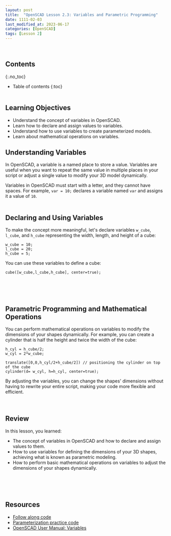 ```yaml
---
layout: post
title:  "OpenSCAD Lesson 2.3: Variables and Parametric Programming"
date: 1111-02-03
last_modified_at: 2023-06-17
categories: [OpenSCAD]
tags: [Lesson 2]
---
```

<br>

## Contents
{:.no_toc}
* Table of contents
{:toc}
<br><br>

## Learning Objectives
- Understand the concept of variables in OpenSCAD.
- Learn how to declare and assign values to variables.
- Understand how to use variables to create parameterized models.
- Learn about mathematical operations on variables.

## Understanding Variables
In OpenSCAD, a variable is a named place to store a value. Variables are useful when you want to repeat the same value in multiple places in your script or adjust a single value to modify your 3D model dynamically.

Variables in OpenSCAD must start with a letter, and they cannot have spaces. For example, `var = 10;` declares a variable named `var` and assigns it a value of `10`.
<br><br>

## Declaring and Using Variables
To make the concept more meaningful, let's declare variables `w_cube`, `l_cube`, and `h_cube` representing the width, length, and height of a cube:

```
w_cube = 10;
l_cube = 20;
h_cube = 5;
```
You can use these variables to define a cube:

```
cube([w_cube,l_cube,h_cube], center=true);
```
<br><br><br>

## Parametric Programming and Mathematical Operations
You can perform mathematical operations on variables to modify the dimensions of your shapes dynamically. For example, you can create a cylinder that is half the height and twice the width of the cube:

```
h_cyl = h_cube/2;
w_cyl = 2*w_cube;

translate([0,0,h_cyl/2+h_cube/2]) // positioning the cylinder on top of the cube
cylinder(d= w_cyl, h=h_cyl, center=true);
```

By adjusting the variables, you can change the shapes' dimensions without having to rewrite your entire script, making your code more flexible and efficient.
<br><br><br>

## Review
In this lesson, you learned:
- The concept of variables in OpenSCAD and how to declare and assign values to them.
- How to use variables for defining the dimensions of your 3D shapes, achieving what is known as parametric modeling.
- How to perform basic mathematical operations on variables to adjust the dimensions of your shapes dynamically.

<br><br><br>

## Resources
- [Follow along code](https://raw.githubusercontent.com/funkonaut/openSCAD_lessons/main/Lessons/Lesson%202/2_0_variables_student.scad)
- [Parameterization practice code](https://raw.githubusercontent.com/funkonaut/openSCAD_lessons/main/Lessons/Lesson%202/2_1_parameterization_practice_student.scad)
- [OpenSCAD User Manual: Variables](https://en.wikibooks.org/wiki/OpenSCAD_User_Manual/Variables_and_Functions)
<br><br><br>